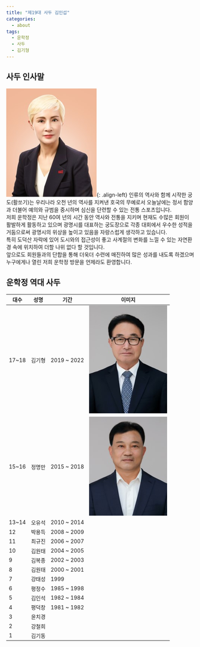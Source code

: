 ```yaml
---
title: "제19대 사두 김인섭"
categories:
  - about
tags:
  - 운학정
  - 사두
  - 김기형
---
```


## 사두 인사말
![운학정 제19대 사두 김인섭](/assets/images/about/sadu19_2023.jpg "운학정 제19대 사두 김인섭"){: .align-left}
인류의 역사와 함께 시작한 궁도(활쏘기)는 우리나라 오천 년의 역사를 지켜낸 호국의 무예로서 오늘날에는 정서 함양과 더불어 예의와 규범을 중시하며 심신을 단련할 수 있는 전통 스포츠입니다.     
저희 운학정은 지난 60여 년의 시간 동안 역사와 전통을 지키며 현재도 수많은 회원이 활발하게 활동하고 있으며 광명시를 대표하는 궁도장으로 각종 대회에서 우수한 성적을 거둠으로써 광명시의 위상을 높이고 있음을 자랑스럽게 생각하고 있습니다.     
특히 도덕산 자락에 있어 도시와의 접근성이 좋고 사계절의 변화를 느낄 수 있는 자연환경 속에 위치하여 더할 나위 없다 할 것입니다.      
앞으로도 회원들과의 단합을 통해 더욱더 수련에 매진하여 많은 성과를 내도록 하겠으며 누구에게나 열린 저희 운학정 방문을 언제라도 환영합니다.     

## 운학정 역대 사두   

| 대수  | 성명   | 기간         | 이미지  |
| ----- | ----- | -----        | ----- |
| 17~18 | 김기형 | 2019 ~ 2022 | ![운학정 제17대 사두 김기형](/assets/images/about/sadu17_2019.jpg "운학정 제17대 사두 김기형") |
| 15~16 | 정명만 | 2015 ~ 2018 | ![운학정 제15대 사두 정명만](/assets/images/about/sadu15_2015.jpg "운학정 제15대 사두 정명만") |
| 13~14 | 오유석 | 2010 ~ 2014 |   |
| 12    | 박용득 | 2008 ~ 2009 |   |
| 11    | 최규진 | 2006 ~ 2007 |   |
| 10    | 김원태 | 2004 ~ 2005 |   |
| 9     | 김복종 | 2002 ~ 2003 |   |
| 8     | 김원태 | 2000 ~ 2001 |   |
| 7     | 강태성 | 1999        |   |
| 6     | 평정수 | 1985 ~ 1998 |   |
| 5     | 김인석 | 1982 ~ 1984 |   |
| 4     | 평덕창 | 1981 ~ 1982 |   |
| 3     | 윤치경 |             |   |
| 2     | 강철희 |             |   |
| 1     | 김기동 |             |   |














